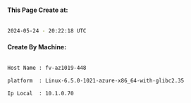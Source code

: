 
   
#### This Page Create at:

```bash

2024-05-24 - 20:22:18 UTC

```

#### Create By Machine:

```bash

Host Name : fv-az1019-448

platform  : Linux-6.5.0-1021-azure-x86_64-with-glibc2.35

Ip Local  : 10.1.0.70

```

